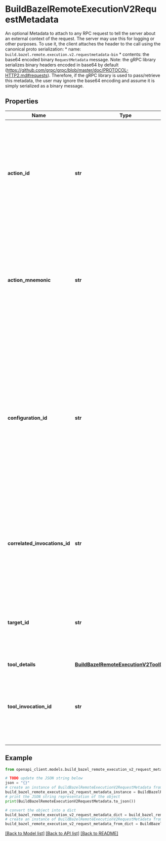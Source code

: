 # BuildBazelRemoteExecutionV2RequestMetadata

An optional Metadata to attach to any RPC request to tell the server about an external context of the request. The server may use this for logging or other purposes. To use it, the client attaches the header to the call using the canonical proto serialization: * name: `build.bazel.remote.execution.v2.requestmetadata-bin` * contents: the base64 encoded binary `RequestMetadata` message. Note: the gRPC library serializes binary headers encoded in base64 by default (https://github.com/grpc/grpc/blob/master/doc/PROTOCOL-HTTP2.md#requests). Therefore, if the gRPC library is used to pass/retrieve this metadata, the user may ignore the base64 encoding and assume it is simply serialized as a binary message.

## Properties

Name | Type | Description | Notes
------------ | ------------- | ------------- | -------------
**action_id** | **str** | An identifier that ties multiple requests to the same action. For example, multiple requests to the CAS, Action Cache, and Execution API are used in order to compile foo.cc. | [optional] 
**action_mnemonic** | **str** | A brief description of the kind of action, for example, CppCompile or GoLink. There is no standard agreed set of values for this, and they are expected to vary between different client tools. | [optional] 
**configuration_id** | **str** | An identifier for the configuration in which the target was built, e.g. for differentiating building host tools or different target platforms. There is no expectation that this value will have any particular structure, or equality across invocations, though some client tools may offer these guarantees. | [optional] 
**correlated_invocations_id** | **str** | An identifier to tie multiple tool invocations together. For example, runs of foo_test, bar_test and baz_test on a post-submit of a given patch. | [optional] 
**target_id** | **str** | An identifier for the target which produced this action. No guarantees are made around how many actions may relate to a single target. | [optional] 
**tool_details** | [**BuildBazelRemoteExecutionV2ToolDetails**](BuildBazelRemoteExecutionV2ToolDetails.md) |  | [optional] 
**tool_invocation_id** | **str** | An identifier that ties multiple actions together to a final result. For example, multiple actions are required to build and run foo_test. | [optional] 

## Example

```python
from openapi_client.models.build_bazel_remote_execution_v2_request_metadata import BuildBazelRemoteExecutionV2RequestMetadata

# TODO update the JSON string below
json = "{}"
# create an instance of BuildBazelRemoteExecutionV2RequestMetadata from a JSON string
build_bazel_remote_execution_v2_request_metadata_instance = BuildBazelRemoteExecutionV2RequestMetadata.from_json(json)
# print the JSON string representation of the object
print(BuildBazelRemoteExecutionV2RequestMetadata.to_json())

# convert the object into a dict
build_bazel_remote_execution_v2_request_metadata_dict = build_bazel_remote_execution_v2_request_metadata_instance.to_dict()
# create an instance of BuildBazelRemoteExecutionV2RequestMetadata from a dict
build_bazel_remote_execution_v2_request_metadata_from_dict = BuildBazelRemoteExecutionV2RequestMetadata.from_dict(build_bazel_remote_execution_v2_request_metadata_dict)
```
[[Back to Model list]](../README.md#documentation-for-models) [[Back to API list]](../README.md#documentation-for-api-endpoints) [[Back to README]](../README.md)


